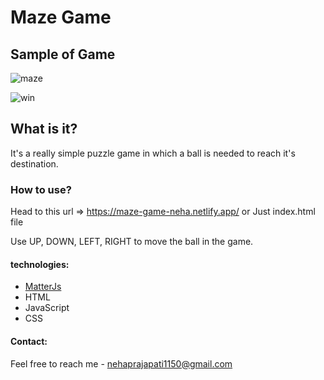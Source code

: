 # Maze Game

## Sample of Game

![maze](https://user-images.githubusercontent.com/87421798/152963280-81b3c652-75c9-450b-a620-ee51bc24e8bd.png)

![win](https://user-images.githubusercontent.com/87421798/152963293-13f51e19-f854-49b8-9cb5-abb4c80b3589.png)



## What is it?

It's a really simple puzzle game in which a ball is needed to reach it's destination.

### How to use?
Head to this url => https://maze-game-neha.netlify.app/ or
Just index.html file

Use UP, DOWN, LEFT, RIGHT to move the ball in the game.

#### technologies:

- [MatterJs](https://brm.io/matter-js/index.html)
- HTML
- JavaScript
- CSS


#### Contact:
Feel free to reach me - <nehaprajapati1150@gmail.com>
